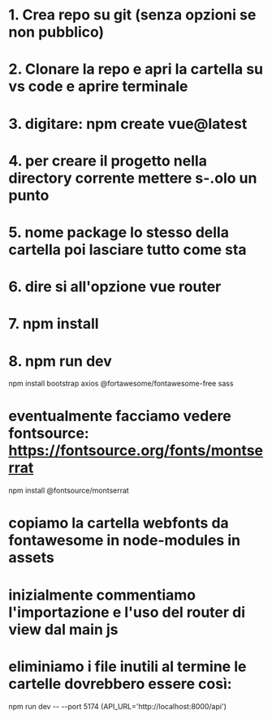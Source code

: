 # 1. Crea repo su git (senza opzioni se non pubblico)
# 2. Clonare la repo e apri la cartella su vs code e aprire terminale
# 3. digitare: npm create vue@latest
# 4. per creare il progetto nella directory corrente mettere s-.olo un  punto
# 5. nome package lo stesso della cartella poi lasciare tutto come sta
# 6. dire si all'opzione vue router
# 7. npm install
# 8. npm run dev

npm install bootstrap axios @fortawesome/fontawesome-free sass

# eventualmente facciamo vedere fontsource: https://fontsource.org/fonts/montserrat
npm install @fontsource/montserrat

# copiamo la cartella webfonts da fontawesome in node-modules in assets
# inizialmente commentiamo l'importazione e l'uso del router di view dal main js
# eliminiamo i file inutili al termine le cartelle dovrebbero essere così:

npm run dev -- --port 5174 (API_URL='http://localhost:8000/api')